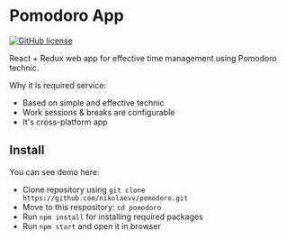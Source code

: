 # Pomodoro App
[![GitHub license](https://img.shields.io/github/license/Naereen/StrapDown.js.svg)](https://github.com/nikolaevv/react-air-boiler/blob/main/LICENSE)

React + Redux web app for effective time management using Pomodoro technic.

Why it is required service:
- Based on simple and effective technic
- Work sessions & breaks are configurable
- It's cross-platform app

## Install
You can see demo here: 

- Clone repository using `git clone https://github.com/nikolaevv/pomodoro.git`
- Move to this respository: `cd pomodoro`
- Run `npm install` for installing required packages
- Run `npm start` and open it in browser